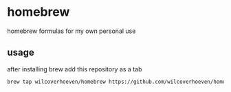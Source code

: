 # homebrew
homebrew formulas for my own personal use

## usage
after installing brew add this repository as a tab
```bash
brew tap wilcoverhoeven/homebrew https://github.com/wilcoverhoeven/homebrew.git
```
